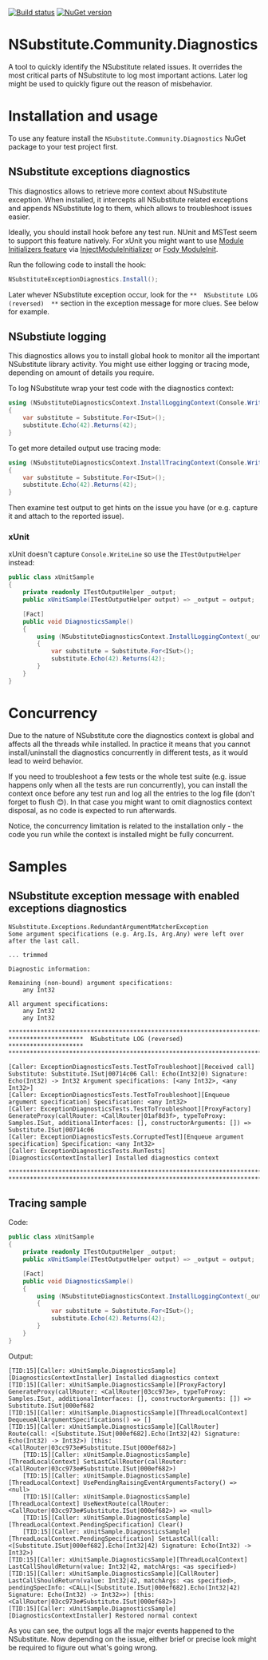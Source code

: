 [![Build status](https://ci.appveyor.com/api/projects/status/7xumirowuxo3hfrv/branch/master?svg=true)](https://ci.appveyor.com/project/Zvirja/nsubstitute-community-diagnostics/branch/master) [![NuGet version](https://img.shields.io/nuget/vpre/NSubstitute.Community.Diagnostics.svg)](https://www.nuget.org/packages/NSubstitute.Community.Diagnostics)

# NSubstitute.Community.Diagnostics

A tool to quickly identify the NSubstitute related issues. It overrides the most critical parts of NSubstitute to log most important actions. Later log might be used to quickly figure out the reason of misbehavior.

# Installation and usage

To use any feature install the `NSubstitute.Community.Diagnostics` NuGet package to your test project first.

## NSubstitute exceptions diagnostics

This diagnostics allows to retrieve more context about NSubstitute exception. When installed, it intercepts all NSubstitute related exceptions and appends NSubstitute log to them, which allows to troubleshoot issues easier.

Ideally, you should install hook before any test run. NUnit and MSTest seem to support this feature natively. For xUnit you might want to use [Module Initializers feature](http://einaregilsson.com/module-initializers-in-csharp/) via [InjectModuleInitializer](https://github.com/kzu/InjectModuleInitializer) or [Fody ModuleInit](https://github.com/fody/moduleinit).

Run the following code to install the hook:

```c#
NSubstituteExceptionDiagnostics.Install();

```

Later whever NSubstitute exception occur, look for the `**  NSubstitute LOG (reversed)  **` section in the exception message for more clues. See below for example.

##  NSubstiute logging

This diagnostics allows you to install global hook to monitor all the important NSubstitute library activity. You might use either logging or tracing mode, depending on amount of details you require.

To log NSubstitute wrap your test code with the diagnostics context:

```c#
using (NSubstituteDiagnosticsContext.InstallLoggingContext(Console.WriteLine))
{
    var substitute = Substitute.For<ISut>();
    substitute.Echo(42).Returns(42);
}
```

To get more detailed output use tracing mode:

```c#
using (NSubstituteDiagnosticsContext.InstallTracingContext(Console.WriteLine))
{
    var substitute = Substitute.For<ISut>();
    substitute.Echo(42).Returns(42);
}
```

Then examine test output to get hints on the issue you have (or e.g. capture it and attach to the reported issue).

### xUnit

xUnit doesn't capture `Console.WriteLine` so use the `ITestOutputHelper` instead:

```c#
public class xUnitSample
{
    private readonly ITestOutputHelper _output;
    public xUnitSample(ITestOutputHelper output) => _output = output;

    [Fact]
    public void DiagnosticsSample()
    {
        using (NSubstituteDiagnosticsContext.InstallLoggingContext(_output.WriteLine))
        {
            var substitute = Substitute.For<ISut>();
            substitute.Echo(42).Returns(42);
        }
    }
}
```

# Concurrency

Due to the nature of NSubstitute core the diagnostics context is global and affects all the threads while installed. In practice it means that you cannot install/uninstall the diagnostics concurrently in different tests, as it would lead to weird behavior.

If you need to troubleshoot a few tests or the whole test suite (e.g. issue happens only when all the tests are run concurrently), you can install the context once before any test run and log all the entries to the log file (don't forget to flush :blush:). In that case you might want to omit diagnostics context disposal, as no code is expected to run afterwards.

Notice, the concurrency limitation is related to the installation only - the code you run while the context is installed might be fully concurrent.

# Samples

## NSubstitute exception message with enabled exceptions diagnostics

```
NSubstitute.Exceptions.RedundantArgumentMatcherException
Some argument specifications (e.g. Arg.Is, Arg.Any) were left over after the last call.

... trimmed

Diagnostic information:

Remaining (non-bound) argument specifications:
    any Int32

All argument specifications:
    any Int32
    any Int32

************************************************************************
*********************  NSubstitute LOG (reversed)  *********************
************************************************************************

[Caller: ExceptionDiagnosticsTests.TestToTroubleshoot][Received call] Substitute: Substitute.ISut|00714c06 Call: Echo(Int32|0) Signature: Echo(Int32) -> Int32 Argument specifications: [<any Int32>, <any Int32>]
[Caller: ExceptionDiagnosticsTests.TestToTroubleshoot][Enqueue argument specification] Specification: <any Int32> 
[Caller: ExceptionDiagnosticsTests.TestToTroubleshoot][ProxyFactory] GenerateProxy(callRouter: <CallRouter|01af8d3f>, typeToProxy: Samples.ISut, additionalInterfaces: [], constructorArguments: []) => Substitute.ISut|00714c06
[Caller: ExceptionDiagnosticsTests.CorruptedTest][Enqueue argument specification] Specification: <any Int32> 
[Caller: ExceptionDiagnosticsTests.RunTests][DiagnosticsContextInstaller] Installed diagnostics context

************************************************************************
************************************************************************
```

## Tracing sample

Code:

```c#
public class xUnitSample
{
    private readonly ITestOutputHelper _output;
    public xUnitSample(ITestOutputHelper output) => _output = output;

    [Fact]
    public void DiagnosticsSample()
    {
        using (NSubstituteDiagnosticsContext.InstallLoggingContext(_output.WriteLine))
        {
            var substitute = Substitute.For<ISut>();
            substitute.Echo(42).Returns(42);
        }
    }
}
```

Output:

```
[TID:15][Caller: xUnitSample.DiagnosticsSample][DiagnosticsContextInstaller] Installed diagnostics context
[TID:15][Caller: xUnitSample.DiagnosticsSample][ProxyFactory] GenerateProxy(callRouter: <CallRouter|03cc973e>, typeToProxy: Samples.ISut, additionalInterfaces: [], constructorArguments: []) => Substitute.ISut|000ef682
[TID:15][Caller: xUnitSample.DiagnosticsSample][ThreadLocalContext] DequeueAllArgumentSpecifications() => []
[TID:15][Caller: xUnitSample.DiagnosticsSample][CallRouter] Route(call: <[Substitute.ISut|000ef682].Echo(Int32|42) Signature: Echo(Int32) -> Int32>) [this: <CallRouter|03cc973e#Substitute.ISut|000ef682>]
    [TID:15][Caller: xUnitSample.DiagnosticsSample][ThreadLocalContext] SetLastCallRouter(callRouter: <CallRouter|03cc973e#Substitute.ISut|000ef682>)
    [TID:15][Caller: xUnitSample.DiagnosticsSample][ThreadLocalContext] UsePendingRaisingEventArgumentsFactory() => <null>
    [TID:15][Caller: xUnitSample.DiagnosticsSample][ThreadLocalContext] UseNextRoute(callRouter: <CallRouter|03cc973e#Substitute.ISut|000ef682>) => <null>
    [TID:15][Caller: xUnitSample.DiagnosticsSample][ThreadLocalContext.PendingSpecification] Clear()
    [TID:15][Caller: xUnitSample.DiagnosticsSample][ThreadLocalContext.PendingSpecification] SetLastCall(call: <[Substitute.ISut|000ef682].Echo(Int32|42) Signature: Echo(Int32) -> Int32>)
[TID:15][Caller: xUnitSample.DiagnosticsSample][ThreadLocalContext] LastCallShouldReturn(value: Int32|42, matchArgs: <as specified>)
[TID:15][Caller: xUnitSample.DiagnosticsSample][CallRouter] LastCallShouldReturn(value: Int32|42, matchArgs: <as specified>, pendingSpecInfo: <CALL|<[Substitute.ISut|000ef682].Echo(Int32|42) Signature: Echo(Int32) -> Int32>>) [this: <CallRouter|03cc973e#Substitute.ISut|000ef682>]
[TID:15][Caller: xUnitSample.DiagnosticsSample][DiagnosticsContextInstaller] Restored normal context
```

As you can see, the output logs all the major events happened to the NSubstitute. Now depending on the issue, either brief or precise look might be required to figure out what's going wrong.
